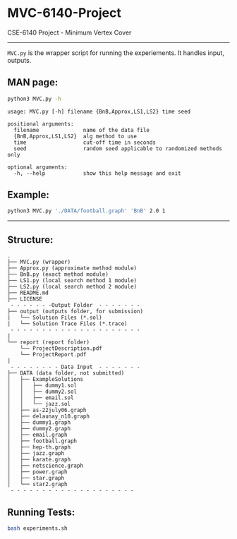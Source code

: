 # MVC-6140-Project
CSE-6140 Project - Minimum Vertex Cover

---

`MVC.py` is the wrapper script for running the experiements. It handles input, outputs. 

## MAN page:
```bash
python3 MVC.py -h
```

```
usage: MVC.py [-h] filename {BnB,Approx,LS1,LS2} time seed

positional arguments:
  filename              name of the data file
  {BnB,Approx,LS1,LS2}  alg method to use
  time                  cut-off time in seconds
  seed                  random seed applicable to randomized methods only

optional arguments:
  -h, --help            show this help message and exit
```

## Example:

```zsh
python3 MVC.py './DATA/football.graph' 'BnB' 2.0 1  
```

---

## Structure:
```tree
.
├── MVC.py (wrapper)
├── Approx.py (approximate method module)
├── BnB.py (exact method module)
├── LS1.py (local search method 1 module)
├── LS2.py (local search method 2 module)
├── README.md
├── LICENSE
 - - - - - - -Output Folder  - - - - - - - 
├── output (outputs folder, for submission)
|   └── Solution Files (*.sol)
|   └── Solution Trace Files (*.trace)
 - - - - - - - - - - - - - - - - - - - - -
|
└── report (report folder)
    └── ProjectDescription.pdf
    └── ProjectReport.pdf
|    
 - - - - - - - - Data Input  - - - - - - - 
├── DATA (data folder, not submitted)
│   ├── ExampleSolutions
│   │   ├── dummy1.sol
│   │   ├── dummy2.sol
│   │   ├── email.sol
│   │   └── jazz.sol
│   ├── as-22july06.graph
│   ├── delaunay_n10.graph
│   ├── dummy1.graph
│   ├── dummy2.graph
│   ├── email.graph
│   ├── football.graph
│   ├── hep-th.graph
│   ├── jazz.graph
│   ├── karate.graph
│   ├── netscience.graph
│   ├── power.graph
│   ├── star.graph
│   └── star2.graph
 - - - - - - - - - - - - - - - - - - - -

```

## Running Tests:
```bash
bash experiments.sh
```
